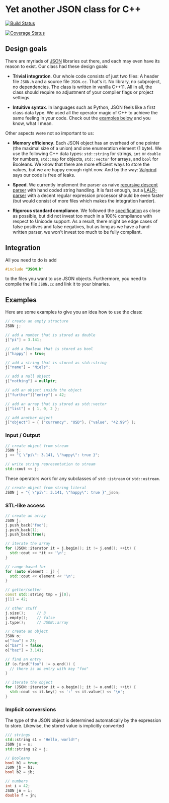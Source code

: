 # Yet another JSON class for C++

[![Build Status](https://travis-ci.org/nlohmann/json.png?branch=master)](https://travis-ci.org/nlohmann/json)

[![Coverage Status](https://img.shields.io/coveralls/nlohmann/json.svg)](https://coveralls.io/r/nlohmann/json)

## Design goals

There are myriads of [JSON](http://json.org) libraries out there, and each may even have its reason to exist. Our class had these design goals:

- **Trivial integration**. Our whole code consists of just two files: A header file `JSON.h` and a source file `JSON.cc`. That's it. No library, no subproject, no dependencies. The class is written in vanilla C++11. All in all, the class should require no adjustment of your compiler flags or project settings.

- **Intuitive syntax**. In languages such as Python, JSON feels like a first class data type. We used all the operator magic of C++ to achieve the same feeling in your code. Check out the [examples below](#examples) and you know, what I mean.

Other aspects were not so important to us:

- **Memory efficiency**. Each JSON object has an overhead of one pointer (the maximal size of a union) and one enumeration element (1 byte). We use the following C++ data types: `std::string` for strings, `int` or `double` for numbers, `std::map` for objects, `std::vector` for arrays, and `bool` for Booleans. We know that there are more efficient ways to store the values, but we are happy enough right now. And by the way: [Valgrind](http://valgrind.org) says our code is free of leaks.

- **Speed**. We currently implement the parser as naive [recursive descent parser](http://en.wikipedia.org/wiki/Recursive_descent_parser) with hand coded string handling. It is fast enough, but a [LALR-parser](http://en.wikipedia.org/wiki/LALR_parser) with a decent regular expression processor should be even faster (but would consist of more files which makes the integration harder).

- **Rigorous standard compliance**. We followed the [specification](http://json.org) as close as possible, but did not invest too much in a 100% compliance with respect to Unicode support. As a result, there might be edge cases of false positives and false negatives, but as long as we have a hand-written parser, we won't invest too much to be fully compliant.

## Integration

All you need to do is add

```cpp
#include "JSON.h"
```

to the files you want to use JSON objects. Furthermore, you need to compile the file `JSON.cc` and link it to your binaries.

## Examples

Here are some examples to give you an idea how to use the class:

```cpp
// create an empty structure
JSON j;

// add a number that is stored as double
j["pi"] = 3.141;

// add a Boolean that is stored as bool
j["happy"] = true;

// add a string that is stored as std::string
j["name"] = "Niels";

// add a null object
j["nothing"] = nullptr;

// add an object inside the object
j["further"]["entry"] = 42;

// add an array that is stored as std::vector
j["list"] = { 1, 0, 2 };

// add another object
j["object"] = { {"currency", "USD"}, {"value", "42.99"} };
```

### Input / Output

```cpp
// create object from stream
JSON j;
j << "{ \"pi\": 3.141, \"happy\": true }";

// write string representation to stream
std::cout << j;
```

These operators work for any subclasses of `std::istream` or `std::ostream`.

```cpp
// create object from string literal
JSON j = "{ \"pi\": 3.141, \"happy\": true }"_json;
```

### STL-like access

```cpp
// create an array
JSON j;
j.push_back("foo");
j.push_back(1);
j.push_back(true);

// iterate the array
for (JSON::iterator it = j.begin(); it != j.end(); ++it) {
  std::cout << *it << '\n';
}

// range-based for
for (auto element : j) {
  std::cout << element << '\n';
}

// getter/setter
const std::string tmp = j[0];
j[1] = 42;

// other stuff
j.size();     // 3
j.empty();    // false
j.type();     // JSON::array

// create an object
JSON o;
o["foo"] = 23;
o["bar"] = false;
o["baz"] = 3.141;

// find an entry
if (o.find("foo") != o.end()) {
  // there is an entry with key "foo"
}

// iterate the object
for (JSON::iterator it = o.begin(); it != o.end(); ++it) {
  std::cout << it.key() << ':' << it.value() << '\n';
}
```

### Implicit conversions

The type of the JSON object is determined automatically by the expression to store. Likewise, the stored value is implicitly converted 

```cpp
/// strings
std::string s1 = "Hello, world!";
JSON js = s;
std::string s2 = j;

// Booleans
bool b1 = true;
JSON jb = b1;
bool b2 = jb;

// numbers
int i = 42;
JSON jn = i;
double f = jn;
```

